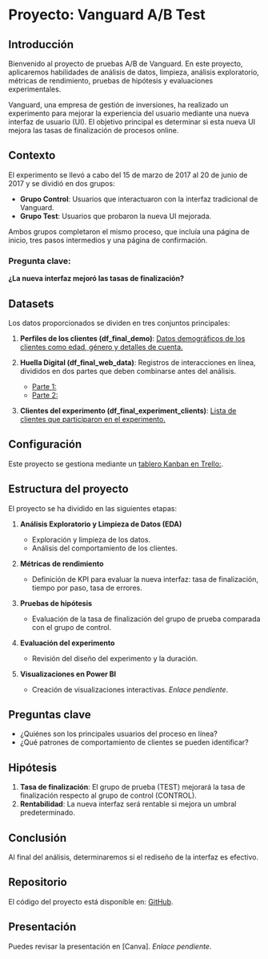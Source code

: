 # Proyecto: Vanguard A/B Test

## Introducción

Bienvenido al proyecto de pruebas A/B de Vanguard. En este proyecto, aplicaremos habilidades de análisis de datos, limpieza, análisis exploratorio, métricas de rendimiento, pruebas de hipótesis y evaluaciones experimentales.

Vanguard, una empresa de gestión de inversiones, ha realizado un experimento para mejorar la experiencia del usuario mediante una nueva interfaz de usuario (UI). El objetivo principal es determinar si esta nueva UI mejora las tasas de finalización de procesos online.

## Contexto

El experimento se llevó a cabo del 15 de marzo de 2017 al 20 de junio de 2017 y se dividió en dos grupos:

- **Grupo Control**: Usuarios que interactuaron con la interfaz tradicional de Vanguard.
- **Grupo Test**: Usuarios que probaron la nueva UI mejorada.

Ambos grupos completaron el mismo proceso, que incluía una página de inicio, tres pasos intermedios y una página de confirmación.

### Pregunta clave:

**¿La nueva interfaz mejoró las tasas de finalización?**

## Datasets

Los datos proporcionados se dividen en tres conjuntos principales:

1. **Perfiles de los clientes (df_final_demo)**: [Datos demográficos de los clientes como edad, género y detalles de cuenta.](https://github.com/data-bootcamp-v4/lessons/blob/main/5_6_eda_inf_stats_tableau/project/files_for_project/df_final_demo.txt)
  
2. **Huella Digital (df_final_web_data)**: Registros de interacciones en línea, divididos en dos partes que deben combinarse antes del análisis.

   - [Parte 1:](https://github.com/data-bootcamp-v4/lessons/blob/main/5_6_eda_inf_stats_tableau/project/files_for_project/df_final_web_data_pt_1.txt)
   - [Parte 2:](https://github.com/data-bootcamp-v4/lessons/blob/main/5_6_eda_inf_stats_tableau/project/files_for_project/df_final_web_data_pt_2.txt)

3. **Clientes del experimento (df_final_experiment_clients)**: [Lista de clientes que participaron en el experimento.](https://github.com/data-bootcamp-v4/lessons/blob/main/5_6_eda_inf_stats_tableau/project/files_for_project/df_final_experiment_clients.txt)

## Configuración

Este proyecto se gestiona mediante un [tablero Kanban en Trello:](https://trello.com/b/EZUEnHaq/vanguard-a-b-test).

## Estructura del proyecto

El proyecto se ha dividido en las siguientes etapas:

1. **Análisis Exploratorio y Limpieza de Datos (EDA)**

   - Exploración y limpieza de los datos.
   - Análisis del comportamiento de los clientes.
   
2. **Métricas de rendimiento**

   - Definición de KPI para evaluar la nueva interfaz: tasa de finalización, tiempo por paso, tasa de errores.
   
3. **Pruebas de hipótesis**

   - Evaluación de la tasa de finalización del grupo de prueba comparada con el grupo de control.

4. **Evaluación del experimento**

   - Revisión del diseño del experimento y la duración.

5. **Visualizaciones en Power BI**

   - Creación de visualizaciones interactivas. *Enlace pendiente*.

## Preguntas clave

- ¿Quiénes son los principales usuarios del proceso en línea?
- ¿Qué patrones de comportamiento de clientes se pueden identificar?

## Hipótesis

1. **Tasa de finalización**: El grupo de prueba (TEST) mejorará la tasa de finalización respecto al grupo de control (CONTROL).
2. **Rentabilidad**: La nueva interfaz será rentable si mejora un umbral predeterminado.

## Conclusión

Al final del análisis, determinaremos si el rediseño de la interfaz es efectivo.

## Repositorio

El código del proyecto está disponible en: [GitHub](https://github.com/hugoortuno/vanguard-ab-test).

## Presentación

Puedes revisar la presentación en [Canva]. *Enlace pendiente*.

 